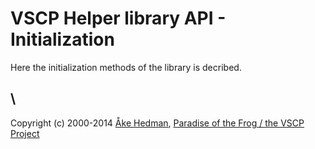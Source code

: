 # VSCP Helper library API - Initialization 

Here the initialization methods of the library is decribed.


\\ 
----
Copyright (c) 2000-2014 [Åke Hedman](mailto/akhe@grodansparadis.com), [Paradise of the Frog / the VSCP Project](https://www.grodansparadis.com)
